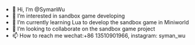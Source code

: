 - 👋 Hi, I’m @SymanWu
- 👀 I’m interested in sandbox game developing
- 🌱 I’m currently learning Lua to develop the sandbox game in Miniworld
- 💞️ I’m looking to collaborate on the sandbox game project
- 📫 How to reach me wechat:+86 13510901966, instagram: syman_wu

<!---
SymanWu/SymanWu is a ✨ special ✨ repository because its `README.md` (this file) appears on your GitHub profile.
You can click the Preview link to take a look at your changes.
--->

